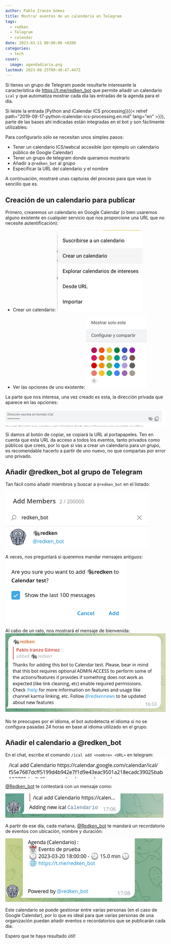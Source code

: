 ```yaml
---
author: Pablo Iranzo Gómez
title: Mostrar eventos de un calendario en Telegram
tags:
  - redken
  - Telegram
  - calendar
date: 2023-03-21 00:00:00 +0200
categories:
  - tech
cover:
  image: agendadiaria.png
lastmod: 2023-08-25T09:48:47.447Z
---
```


Si tienes un grupo de Telegram puede resultarte interesante la característica de <https://t.me/redken_bot> que permite añadir un calendario `ical` y que automatiza mostrar cada día las entradas de la agenda para el día.

Si leíste la entrada [Python and iCalendar ICS processing]({{< relref path="2019-09-17-python-icalendar-ics-processing.en.md" lang="en" >}}), parte de las bases ahí indicadas están integradas en el bot y son fácilmente utilizables:

Para configurarlo sólo se necesitan unos simples pasos:

- Tener un calendario ICS/webcal accesible (por ejemplo un calendario público de Google Calendar)
- Tener un grupo de telegram donde queramos mostrarlo
- Añadir a `@redken_bot` al grupo
- Especificar la URL del calendario y el nombre

A continuación, mostraré unas capturas del proceso para que veas lo sencillo que es.

## Creación de un calendario para publicar

Primero, crearemos un calendario en Google Calendar (o bien usaremos alguno existente en cualquier servicio que nos proporcione una URL que no necesite autentificación):

- Crear un calendario:
  ![](createcalendar.png)

- Ver las opciones de uno existente:
  ![](configandshare.png)

La parte que nos interesa, una vez creado es esta, la dirección privada que aparece en las opciones:

![](icalurl.png)

Si damos al botón de copiar, se copiará la URL al portapapeles. Ten en cuenta que esta URL da acceso a todos los eventos, tanto privados como públicos que crees, por lo que si vas a crear un calendario para un grupo, es recomendable hacerlo a partir de uno nuevo, no que compartas por error uno privado.

## Añadir @redken_bot al grupo de Telegram

Tan fácil como añadir miembros y buscar a `@redken_bot` en el listado:

![](addmember.png)

A veces, nos preguntará si queremos mandar mensajes antiguos:
![](addbot.png)

Al cabo de un rato, nos mostrará el mensaje de bienvenida:
![](botwelcome.png)

No te preocupes por el idioma, el bot autodetecta el idioma si no se configura pasadas 24 horas en base al idioma utilizado en el grupo.

## Añadir el calendario a @redken_bot

En el chat, escribe el comando `/ical add <nombre> <URL>` en telegram:
![](icaladd.png)

[@Redken_bot](https://t.me/redken_bot) te contestará con un mensaje como:

![](addingnewical.png)

A partir de ese día, cada mañana, [@Redken_bot](https://t.me/redken_bot) te mandará un recordatorio de eventos con ubicación, nombre y duración:

![](agendadiaria.png)

Este calendario se puede gestionar entre varias personas (en el caso de Google Calendar), por lo que es ideal para que varias personas de una organización puedan añadir eventos o recordatorios que se publicarán cada día.

Espero que te haya resultado útil!

